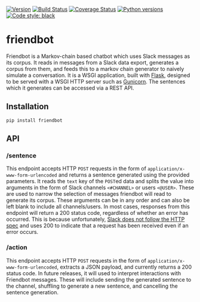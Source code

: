 [![Version](https://img.shields.io/pypi/v/friendbot.svg)](https://pypi.python.org/pypi/friendbot)
[![Build Status](https://travis-ci.org/barrelmaker97/friendbot.svg?branch=master)](https://travis-ci.org/barrelmaker97/friendbot)
[![Coverage Status](https://coveralls.io/repos/github/barrelmaker97/friendbot/badge.svg?branch=master)](https://coveralls.io/github/barrelmaker97/friendbot?branch=master)
[![Python versions](https://img.shields.io/pypi/pyversions/friendbot.svg)](https://pypi.python.org/pypi/friendbot)
[![Code style: black](https://img.shields.io/badge/code%20style-black-000000.svg)](https://github.com/psf/black)

# friendbot
Friendbot is a Markov-chain based chatbot which uses Slack messages as its corpus. It reads in messages from a Slack data export, generates a corpus from them, and feeds this to a markov chain generator to naively simulate a conversation. It is a WSGI application, built with [Flask](https://github.com/pallets/flask), designed to be served with a WSGI HTTP server such as [Gunicorn](https://github.com/benoitc/gunicorn). The sentences which it generates can be accessed via a REST API.

## Installation
```
pip install friendbot
```

## API
### /sentence
This endpoint accepts HTTP `POST` requests in the form of `application/x-www-form-urlencoded` and returns a sentence generated using the provided parameters. It reads the `text` key of the `POST`ed data and splits the value into arguments in the form of Slack channels `<#CHANNEL>` or users `<@USER>`. These are used to narrow the selection of messages friendbot will read to generate its corpus. These arguments can be in any order and can also be left blank to include all channels/users. In most cases, responses from this endpoint will return a 200 status code, regardless of whether an error has occurred. This is because unfortunately, [Slack does not follow the HTTP spec](https://api.slack.com/slash-commands#responding_with_errors) and uses 200 to indicate that a request has been received even if an error occurs.

### /action
This endpoint accepts HTTP `POST` requests in the form of `application/x-www-form-urlencoded`, extracts a JSON payload, and currently returns a 200 status code. In future releases, it will used to interpret interactions with Friendbot messages. These will include sending the generated sentence to the channel, shuffling to generate a new sentence, and cancelling the sentence generation.
